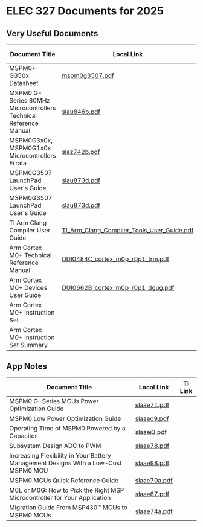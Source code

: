 # ELEC 327 Documents for 2025

## Very Useful Documents
| Document Title | Local Link | TI Link |
| --- | --- | --- |
| MSPM0+ G350x Datasheet | [mspm0g3507.pdf](mspm0g3507.pdf) |  |
| MSPM0 G-Series 80MHz Microcontrollers Technical Reference Manual | [slau846b.pdf](slau846b.pdf) |  |
| MSPM0G3x0x, MSPM0G1x0x Microcontrollers Errata | [slaz742b.pdf](slaz742b.pdf) |  |
| MSPM0G3507 LaunchPad User's Guide | [slau873d.pdf](slau873d.pdf) |  |
| MSPM0G3507 LaunchPad User's Guide | [slau873d.pdf](slau873d.pdf) |  |
| TI Arm Clang Compiler User Guide | [TI_Arm_Clang_Compiler_Tools_User_Guide.pdf](TI_Arm_Clang_Compiler_Tools_User_Guide.pdf) |  |
| Arm Cortex M0+ Technical Reference Manual | [DDI0484C_cortex_m0p_r0p1_trm.pdf](DDI0484C_cortex_m0p_r0p1_trm) | [link](https://developer.arm.com/documentation/ddi0484/latest/) |
| Arm Cortex M0+ Devices User Guide | [DUI0662B_cortex_m0p_r0p1_dgug.pdf](DUI0662B_cortex_m0p_r0p1_dgug.pdf) | [link](https://developer.arm.com/documentation/dui0662/b?lang=en) |
| Arm Cortex M0+ Instruction Set |  | [link](https://developer.arm.com/documentation/dui0662/b/The-Cortex-M0--Instruction-Set/Instruction-set-summary?lang=en)
| Arm Cortex M0+ Instruction Set Summary |  | [link](https://developer.arm.com/documentation/ddi0484/c/Programmers-Model/Instruction-set-summary?lang=en) |


## App Notes
| Document Title | Local Link | TI Link |
| --- | --- | --- |
| MSPM0 G-Series MCUs Power Optimization Guide | [slaae71.pdf](slaae71.pdf) |  |
| MSPM0 Low Power Optimization Guide | [slaaeo9.pdf](slaaeo9.pdf) |  | 
| Operating Time of MSPM0 Powered by a Capacitor | [slaaei3.pdf](slaaei3.pdf) |  |
| Subsystem Design ADC to PWM | [slaae78.pdf](slaae78.pdf) |  |
| Increasing Flexibility in Your Battery Management Designs With a Low-Cost MSPM0 MCU | [slaae98.pdf](slaae98.pdf) |  |
| MSPM0 MCUs Quick Reference Guide | [slaae70a.pdf](slaae70a.pdf) |  |
| M0L or M0G: How to Pick the Right MSP Microcontroller for Your Application | [slaae67.pdf](slaae67.pdf) |  |
| Migration Guide From MSP430™ MCUs to MSPM0 MCUs | [slaae74a.pdf](slaae74a.pdf) |  |

